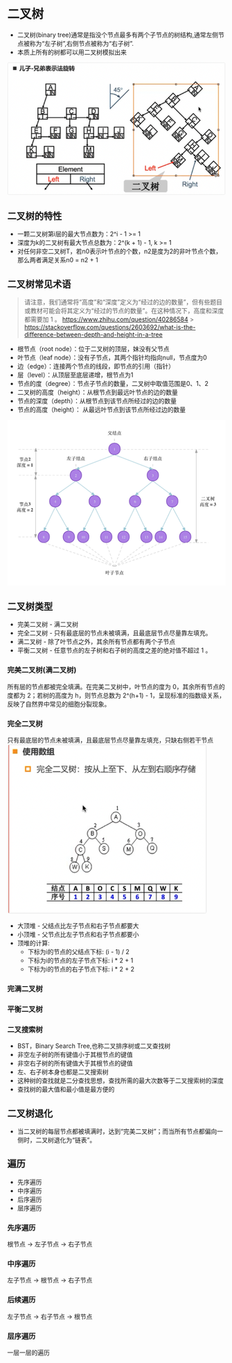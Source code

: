 # 二叉树

- 二叉树(binary tree)通常是指没个节点最多有两个子节点的树结构,通常左侧节点被称为“左子树”,右侧节点被称为“右子树”.
- 本质上所有的树都可以用二叉树模拟出来

![alt text](image.png)

## 二叉树的特性

- 一颗二叉树第i层的最大节点数为：2^i - 1 >= 1
- 深度为k的二叉树有最大节点总数为：2^(k + 1) - 1, k >= 1
- 对任何非空二叉树T，若n0表示叶节点的个数，n2是度为2的非叶节点个数，那么两者满足关系n0 = n2 + 1

## 二叉树常见术语

> 请注意，我们通常将“高度”和“深度”定义为“经过的边的数量”，但有些题目或教材可能会将其定义为“经过的节点的数量”。在这种情况下，高度和深度都需要加 1 。
> https://www.zhihu.com/question/40286584 > https://stackoverflow.com/questions/2603692/what-is-the-difference-between-depth-and-height-in-a-tree

- 根节点（root node）：位于二叉树的顶层，妹没有父节点
- 叶节点（leaf node）：没有子节点，其两个指针均指向null，节点度为0
- 边（edge）：连接两个节点的线段，即节点的引用（指针）
- 层（level）：从顶层至底层递增，根节点为1
- 节点的度（degree）：节点子节点的数量，二叉树中取值范围是0、1、2
- 二叉树的高度（height）：从根节点到最远叶节点的边的数量
- 节点的深度（depth）：从根节点到该节点所经过的边的数量
- 节点的高度（height）： 从最远叶节点到该节点所经过边的数量

![alt text](二叉树的常见术语.png)

## 二叉树类型

- 完美二叉树 - 满二叉树
- 完全二叉树 - 只有最底层的节点未被填满，且最底层节点尽量靠左填充。
- 满二叉树 - 除了叶节点之外，其余所有节点都有两个子节点
- 平衡二叉树 - 任意节点的左子树和右子树的高度之差的绝对值不超过 1 。

### 完美二叉树(满二叉树)

所有层的节点都被完全填满。在完美二叉树中，叶节点的度为 0，其余所有节点的度都为 2；若树的高度为 h，则节点总数为 2^(h+1) - 1，呈现标准的指数级关系，反映了自然界中常见的细胞分裂现象。

### 完全二叉树

只有最底层的节点未被填满，且最底层节点尽量靠左填充，只缺右侧若干节点
![alt text](image-1.png)

- 大顶堆 - 父结点比左子节点和右子节点都要大
- 小顶堆 - 父节点比左子节点和右子节点都要小
- 顶堆的计算:
  - 下标为i的节点的父结点下标: (i - 1) / 2
  - 下标为i的节点的左子节点下标: i \* 2 + 1
  - 下标为i的节点的右子节点下标: i \* 2 + 2

### 完满二叉树

### 平衡二叉树

### 二叉搜索树

- BST，Binary Search Tree,也称二叉排序树或二叉查找树
- 非空左子树的所有键值小于其根节点的键值
- 非空右子树的所有键值大于其根节点的键值
- 左、右子树本身也都是二叉搜索树
- 这种树的查找就是二分查找思想，查找所需的最大次数等于二叉搜索树的深度
- 查找树的最大值和最小值是最方便的

## 二叉树退化

- 当二叉树的每层节点都被填满时，达到“完美二叉树”；而当所有节点都偏向一侧时，二叉树退化为“链表”。

## 遍历

- 先序遍历
- 中序遍历
- 后序遍历
- 层序遍历

### 先序遍历

根节点 -> 左子节点 -> 右子节点

### 中序遍历

左子节点 -> 根节点 -> 右子节点

### 后续遍历

左子节点 -> 右子节点 -> 根节点

### 层序遍历

一层一层的遍历

